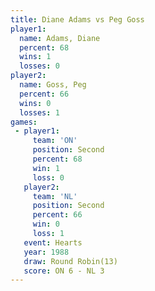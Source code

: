 ```yaml
---
title: Diane Adams vs Peg Goss
player1:            
  name: Adams, Diane
  percent: 68       
  wins: 1           
  losses: 0         
player2:            
  name: Goss, Peg   
  percent: 66       
  wins: 0           
  losses: 1         
games:
 - player1:          
     team: 'ON'      
     position: Second
     percent: 68     
     win: 1          
     loss: 0         
   player2:          
     team: 'NL'      
     position: Second
     percent: 66     
     win: 0          
     loss: 1         
   event: Hearts        
   year: 1988           
   draw: Round Robin(13)
   score: ON 6 - NL 3   
---
```

